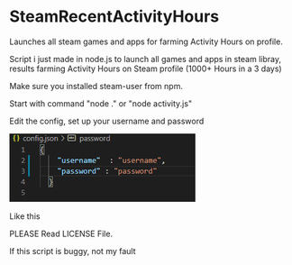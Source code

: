 # SteamRecentActivityHours
Launches all steam games and apps for farming Activity Hours on profile.

Script i just made in node.js to launch all games and apps in steam libray, results farming Activity Hours on Steam profile (1000+ Hours in a 3 days)

Make sure you installed steam-user from npm.

Start with command "node ." or "node activity.js"

Edit the config, set up your username and password

![](cap1.gif)

Like this

PLEASE Read LICENSE File.

If this script is buggy, not my fault
